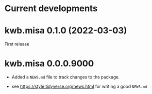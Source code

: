 # Current developments

# kwb.misa 0.1.0 (2022-03-03)

First release

# kwb.misa 0.0.0.9000

* Added a `NEWS.md` file to track changes to the package.

* see https://style.tidyverse.org/news.html for writing a good `NEWS.md`
